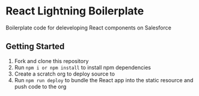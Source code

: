 # React Lightning Boilerplate

Boilerplate code for deleveloping React components on Salesforce

## Getting Started

1. Fork and clone this repository
2. Run ```npm i or npm install``` to install npm dependencies
3. Create a scratch org to deploy source to 
4. Run ```npm run deploy``` to bundle the React app into the static resource and push code to the org